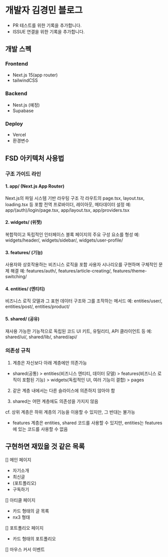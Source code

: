 # 개발자 김경민 블로그

- PR 테스트를 위한 기록을 추가합니다.
- ISSUE 연결을 위한 기록을 추가합니다.

## 개발 스펙

### Frontend

- Next.js 15(app router)
- tailwindCSS

### Backend

- Nest.js (예정)
- Supabase

### Deploy

- Vercel
- 환경변수

## FSD 아키텍처 사용법

### 구조 가이드 라인

#### 1. app/ (Next.js App Router)

Next.js의 파일 시스템 기반 라우팅 구조
각 라우트의 page.tsx, layout.tsx, loading.tsx 등 포함
전역 프로바이더, 레이아웃, 메타데이터 설정
예: app/(auth)/login/page.tsx, app/layout.tsx, app/providers.tsx

#### 2. widgets/ (위젯)

복합적이고 독립적인 인터페이스 블록
페이지의 주요 구성 요소를 형성
예: widgets/header/, widgets/sidebar/, widgets/user-profile/

#### 3. features/ (기능)

사용자와 상호작용하는 비즈니스 로직을 포함
사용자 시나리오를 구현하며 구체적인 문제 해결
예: features/auth/, features/article-creating/, features/theme-switching/

#### 4. entities/ (엔티티)

비즈니스 로직 모델과 그 표현
데이터 구조와 그를 조작하는 메서드
예: entities/user/, entities/post/, entities/product/

#### 5. shared/ (공유)

재사용 가능한 기능적으로 독립된 코드
UI 키트, 유틸리티, API 클라이언트 등
예: shared/ui/, shared/lib/, shared/api/

### 의존성 규칙

1. 계층은 자신보다 아래 계층에만 의존가능

- shared(공통) > entities(비즈니스 엔티티, 데이터 모델) > features(비즈니스 로직이 포함된 기능) > widgets(독립적인 UI, 여러 기능이 결합) > pages

2. 같은 계층 내에서는 다른 슬라이스에 의존하지 않아야 함

3. shared는 어떤 계층에도 의존성을 가지지 않음

cf. 상위 계층은 하위 계층의 기능을 이용할 수 있지만, 그 반대는 불가능

- features 계층은 entities, shared 코드를 사용할 수 있지만, entities는 features에 있는 코드를 사용할 수 없음

## 구현하면 재밌을 것 같은 목록

[] 메인 페이지

- 자기소개
- 최신글
- (포트폴리오)
- 구독하기

[] 아티클 페이지

- 카드 형태의 글 목록
- nx3 형태

[] 포트폴리오 페이지

- 카드 형태의 포트폴리오

[] 마우스 커서 이벤트
